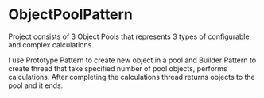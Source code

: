 # ObjectPoolPattern

Project consists of 3 Object Pools that represents 3 types of configurable and complex calculations.

I use Prototype Pattern to create new object in a pool and Builder Pattern to create thread that take specified number of pool objects, performs calculations.
After completing the calculations thread returns objects to the pool and it ends. 
